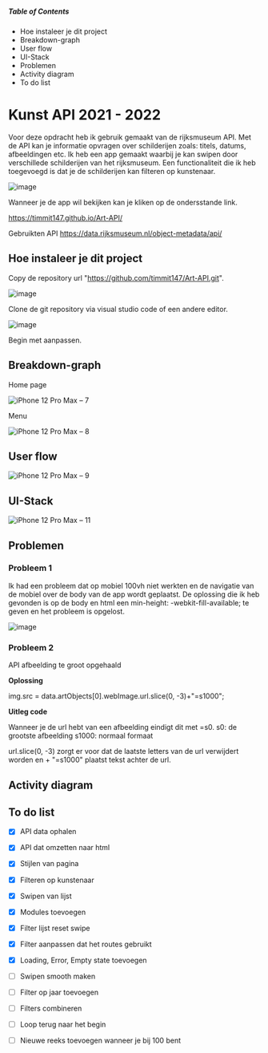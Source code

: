 ##### Table of Contents  
* Hoe instaleer je dit project
* Breakdown-graph
* User flow
* UI-Stack
* Problemen
* Activity diagram
* To do list

# Kunst API 2021 - 2022

Voor deze opdracht heb ik gebruik gemaakt van de rijksmuseum API. Met de API kan je informatie opvragen over schilderijen zoals: titels, datums, afbeeldingen etc. Ik heb een app gemaakt waarbij je kan swipen door verschillede schilderijen van het rijksmuseum. Een functionaliteit die ik heb toegevoegd is dat je de schilderijen kan filteren op kunstenaar.

![image](https://user-images.githubusercontent.com/29665951/157015442-395de83e-26c5-4157-ad50-831a6b8ef4ff.png)

Wanneer je de app wil bekijken kan je kliken op de ondersstande link.

https://timmit147.github.io/Art-API/

Gebruikten API
https://data.rijksmuseum.nl/object-metadata/api/

## Hoe instaleer je dit project
Copy de repository url "https://github.com/timmit147/Art-API.git".

![image](https://user-images.githubusercontent.com/29665951/157016002-1572df15-011f-4e27-860c-4c8c84b2d490.png)

Clone de git repository via visual studio code of een andere editor.

![image](https://user-images.githubusercontent.com/29665951/157016318-513200fd-4ca9-410f-b3f9-2e1c38f902ce.png)

Begin met aanpassen.



## Breakdown-graph

Home page

![iPhone 12 Pro Max – 7](https://user-images.githubusercontent.com/29665951/157004752-3c801788-6f47-47fa-b8a7-d2d3fe369745.png)

Menu

![iPhone 12 Pro Max – 8](https://user-images.githubusercontent.com/29665951/157004750-fb5224d2-521b-41ac-9e5a-833e762f575f.png)

## User flow

![iPhone 12 Pro Max – 9](https://user-images.githubusercontent.com/29665951/157010201-88c27901-29a6-426e-863d-ccc4cf6b251d.png)

## UI-Stack

![iPhone 12 Pro Max – 11](https://user-images.githubusercontent.com/29665951/157010196-4e008f8f-5b54-4892-ad3d-213f0eeb31f0.png)

## Problemen

### Probleem 1
Ik had een probleem dat op mobiel 100vh niet werkten en de navigatie van de mobiel over de body van de app wordt geplaatst. De oplossing die ik heb gevonden is op de body en html een min-height: -webkit-fill-available; te geven en het probleem is opgelost.

![image](https://user-images.githubusercontent.com/29665951/157239967-feca4920-9765-482c-b1cc-36b0d73c6b0f.png)

### Probleem 2

API afbeelding te groot opgehaald

**Oplossing**

img.src = data.artObjects[0].webImage.url.slice(0, -3)+"=s1000";
 
**Uitleg code**

Wanneer je de url hebt van een afbeelding eindigt dit met =s0.
s0: de grootste afbeelding
s1000: normaal formaat
 
url.slice(0, -3) zorgt er voor dat de laatste letters van de url verwijdert worden en + "=s1000" plaatst tekst achter de url.

## Activity diagram

## To do list

- [x] API data ophalen
- [x] API dat omzetten naar html
- [x] Stijlen van pagina
- [x] Filteren op kunstenaar
- [x] Swipen van lijst
- [X] Modules toevoegen
- [x] Filter lijst reset swipe
- [x] Filter aanpassen dat het routes gebruikt
- [x] Loading, Error, Empty state toevoegen
- [ ] Swipen smooth maken
- [ ] Filter op jaar toevoegen
- [ ] Filters combineren
- [ ] Loop terug naar het begin
- [ ] Nieuwe reeks toevoegen wanneer je bij 100 bent

